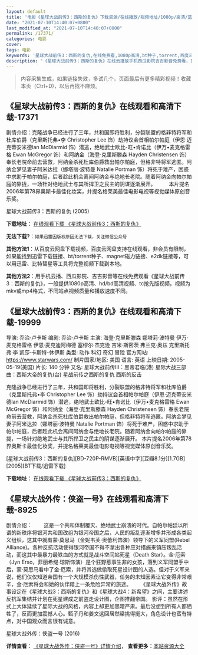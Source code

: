 ```yaml
---
layout: default
title: '电影《星球大战前传3：西斯的复仇》下载资源/在线播放/视频地址/1080p/高清/蓝光'
date: "2021-07-10T14:40:07+0800"
last_modified_at: "2021-07-10T14:40:07+0800"
permalink: /17371/
categories: 电影
cover:
tags: 电影
keywords: '星球大战前传3：西斯的复仇,在线免费看,1080p高清,bt种子,torrent,百度云盘,magnet,磁力链,迅雷下载资源'
description: '《星球大战前传3：西斯的复仇》在线云播放手机西瓜影院吉吉影音免费看，1080p高清bd/hd未删减完整版和tc抢先枪版，mkv/mp4格式，附带bt/torrent种子、magnet/磁力链、百度云盘、网盘资源迅雷下载链接'
---
```


>内容采集生成，如果链接失效，多试几个，页面最后有更多精彩视频！收藏本页（Ctrl+D)，以后再找不麻烦。


## 《星球大战前传3：西斯的复仇》在线观看和高清下载-17371

剧情介绍：克隆战争已经进行了三年，共和国即将胜利，分裂联盟的格非特将军和杜库伯爵（克里斯托弗•李 Christopher Lee 饰）劫持议会首相帕尔帕庭（伊恩·迈克蒂安米德Ian McDiarmid 饰）潜逃，绝地武士欧比-旺•肯诺比（伊万•麦克格雷格 Ewan McGregor 饰）和阿纳金（海登·克里斯滕森 Hayden Christensen 饰）奉长老院命前去营救，阿纳金杀死杜库伯爵救出帕尔帕庭，但格非特将军逃匿。阿纳金梦见妻子阿米达拉（娜塔丽·波特曼 Natalie Portman 饰）将死于难产，困惑中求助于帕尔帕庭，后者趁此机会离间阿纳金与绝地长老院。随着阿纳金向帕尔帕庭的靠拢，一场针对绝地武士与其所捍卫之民主的阴谋逐渐展开。  　　本片提名2006年第78界奥斯卡最佳化妆奖，并提名格莱美最佳电影电视等视觉媒体原创音乐奖。


星球大战前传3：西斯的复仇 (2005)

**下载地址**： [在线观看下载 《星球大战前传3：西斯的复仇》](https://www.btbtdy.me/btdy/dy3622.html) 


**无法下载?**：`如果迅雷因版权原因无法下载，关注微信公众号 `

**其他方法1**：从百度云网盘下载视频，百度云网盘支持在线观看，非会员有限制，如果能找到迅雷下载链接、bt/torrent种子、magnet磁力链接、e2dk链接等，可以用迅雷、比特彗星等工具将完整视频下载到本地。

**其他方法2**：用手机云播、西瓜影院、吉吉影音等在线免费观看《星球大战前传3：西斯的复仇》，一般提供1080p高清、hd/bd高清视频、tc抢先版视频，视频为mkv或mp4格式，不同站点视频质量和播放速度不同。


## 《星球大战前传3：西斯的复仇》在线观看和高清下载-19999

导演: 乔治·卢卡斯 编剧: 乔治·卢卡斯 主演: 海登·克里斯滕森 娜塔莉·波特曼 伊万·麦克格雷格 伊恩·麦克迪阿梅德 塞缪尔·杰克逊 吉米·斯密茨 弗兰克·奥兹 克里斯托弗·李 凯莎·卡斯特-休伊斯 类型: 动作 科幻 奇幻 冒险 官方网站: https://www.starwars.com/ 制片国家/地区: 美国 语言: 英语 上映日期: 2005-05-19(美国) 片长: 140 分钟 又名: 星球大战前传III：黑帝君临(港) 星际大战三部曲：西斯大帝的复仇(台) 星战前传之西斯的复仇 西斯的反击

克隆战争已经进行了三年，共和国即将胜利，分裂联盟的格非特将军和杜库伯爵（克里斯托弗•李 Christopher Lee 饰）劫持议会首相帕尔帕庭（伊恩·迈克蒂安米德Ian McDiarmid 饰）潜逃，绝地武士欧比-旺•肯诺比（伊万•麦克格雷格 Ewan McGregor 饰）和阿纳金（海登·克里斯滕森 Hayden Christensen 饰）奉长老院命前去营救，阿纳金杀死杜库伯爵救出帕尔帕庭，但格非特将军逃匿。阿纳金梦见妻子阿米达拉（娜塔丽·波特曼 Natalie Portman 饰）将死于难产，困惑中求助于帕尔帕庭，后者趁此机会离间阿纳金与绝地长老院。随着阿纳金向帕尔帕庭的靠拢，一场针对绝地武士与其所捍卫之民主的阴谋逐渐展开。 本片提名2006年第78界奥斯卡最佳化妆奖，并提名格莱美最佳电影电视等视觉媒体原创音乐奖。


[星球大战前传3：西斯的复仇][BD-720P-RMVB][英语中字][豆瓣8.1分][1.7GB][2005][BT下载/迅雷下载]

**下载地址**： [在线观看下载 《星球大战前传3：西斯的复仇》](https://www.btdx8.com/torrent/star_wars_episode_iii_2005.html) 


## 《星球大战外传：侠盗一号》在线观看和高清下载-8925

剧情介绍： 　　这是一个共和体制覆灭、绝地武士崩溃的时代。自帕尔帕廷以所谓的新秩序将银河共和国改组为银河帝国之后，人民的叛乱逐渐增多并形成各类起义组织，这其中就有蒙·莫思马（金妮韦芙·奥蕾利饰演）领导下的义军同盟(Rebel Alliance)。各种反抗活动使得银河帝国不得不拿出各种应对措施来镇压叛乱活动，而这其中最暴力最铁血的方式就是战斗空间站死星（Death Star）。金·厄索（Jyn Erso，菲丽希缇·琼斯饰演）是个狂野惹事生非的女孩，落到义军同盟手中后，蒙·莫思马看中了金·厄索，并将其选做偷取死星设计图的人选。但对于义军来说，他们仅仅知道帝国有一个大规模杀伤性武器，任务的未知因素让它变得非常艰辛，金·厄索将会和她的伙伴踏上一条危险异常的旅途。 　　《星球大战外传》故事设定在《星球大战3：西斯的复仇》和《星球大战4：新希望》之间，主要讲述反抗军集结并计划在死星建成之前盗走设计图，企图推翻帝国。 影评：虽然在形式上大体延续了星际大战的风格，内容上却更加黑暗严肃。最后没想到所有人都牺牲了，反而更加震撼人心。甄子丹和姜文这回居然梁挑得挺大，角色设计也蛮有特点，对中国观众而言很有诚意。


星球大战外传：侠盗一号 (2016)

**详情查看**： [《星球大战外传：侠盗一号》详情介绍](/movie/8925/)， **查看更多**：[本站资源大全](/movie/t/all/)

